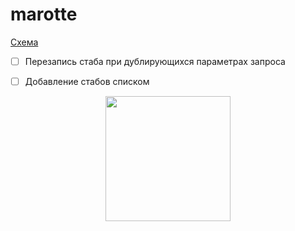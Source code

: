 # marotte

[Схема](https://miro.com/welcomeonboard/MWJsUmdUMnRDSlc0QnFUWUg4eG5CTUtBSUhraE5hbGpiN1F2RGdPQkpSa0VPSE40TUVGTWhVa3QwVWlLaUd5YnwzNDU4NzY0NTE5NTk5NTE0NjAy?invite_link_id=372622328533)

- [ ] Перезапись стаба при дублирующихся параметрах запроса
- [ ] Добавление стабов списком


<p align="center">
 <img src="https://www.clipartmax.com/png/full/1-14734_marotte-jester-stick-clipart.png" height="200">
</p>
